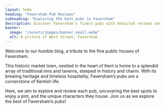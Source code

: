 ```yaml
---
layout: home
heading: "Faversham Pub Reviews"
subheading: "Exploring the best pubs in Faversham"
description: Discover Faversham’s finest pubs with detailed reviews and traditional insights. Your definitive guide to exploring the best Faversham pubs.
banner:
  image: "/assets/images/banner.small.webp"
  alt: A picture of West Street, Faversham
---
```


Welcome to our humble blog, a tribute to the fine public houses of Faversham.

This historic market town, nestled in the heart of Kent is home to a splendid array of traditional inns and taverns, steeped in history and charm. With its brewing heritage and timeless hospitality, Faversham’s pubs are a cornerstone of Kentish life.

Here, we aim to explore and review each pub, uncovering the best spots to enjoy a pint, and the unique characters they house. Join us as we explore the best of Faversham’s pubs!
